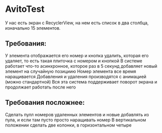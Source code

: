 # AvitoTest
 У нас есть экран с RecyclerView, на нем есть список в два столбца, изначально 15 элементов.

## Требования:
У элемента отображается его номер и кнопка удалить, которая его удаляет, то есть такая плиточка с номером и кнопкой
В системе работает что-то асинхронное, которое раз в 5 секунд добавляет новый элемент на случайную позициию
Номер элемента все время наращивается
Добавления и удаления производятся с анимацией (можно стандартной)
Вся эта система поддерживает поворот экрана и продолжает работать после него
## Требования посложнее:
Сделать пулл номеров удаленных элементов и новые добавлять из пула, и если там пусто просто наращивать номер
В вертикальном положении сделать две колонки, в горизонтальном четыре
